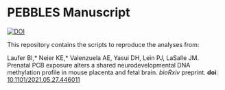 # PEBBLES Manuscript

[![DOI](https://zenodo.org/badge/372970388.svg)](https://zenodo.org/badge/latestdoi/372970388)

This repository contains the scripts to reproduce the analyses from:

Laufer BI,* Neier KE,* Valenzuela AE, Yasui DH, Lein PJ, LaSalle JM. Prenatal PCB exposure alters a shared neurodevelopmental DNA methylation profile in mouse placenta and fetal brain. *bioRxiv* preprint. **doi**: [10.1101/2021.05.27.446011](https://doi.org/10.1101/2021.05.27.446011)
